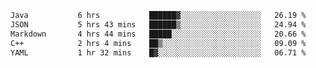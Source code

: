 <!--START_SECTION:waka-->

```txt
Java           6 hrs           ██████▓░░░░░░░░░░░░░░░░░░   26.19 %
JSON           5 hrs 43 mins   ██████▒░░░░░░░░░░░░░░░░░░   24.94 %
Markdown       4 hrs 44 mins   █████░░░░░░░░░░░░░░░░░░░░   20.66 %
C++            2 hrs 4 mins    ██▒░░░░░░░░░░░░░░░░░░░░░░   09.09 %
YAML           1 hr 32 mins    █▓░░░░░░░░░░░░░░░░░░░░░░░   06.71 %
```

<!--END_SECTION:waka-->
